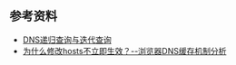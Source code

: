 ## 参考资料
 * [DNS递归查询与迭代查询](https://www.cnblogs.com/qingdaofu/p/7399670.html)
 * [为什么修改hosts不立即生效？--浏览器DNS缓存机制分析](https://my.oschina.net/flashsword/blog/99068)